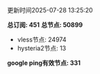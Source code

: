 更新时间2025-07-28 13:25:20

**总订阅: 451**
**总节点: 50899**
- vless节点: 24974
- hysteria2节点: 13

**google ping有效节点: 331**

